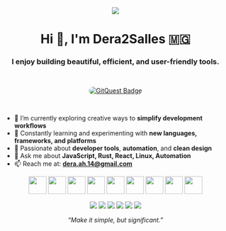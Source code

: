 <!-- Banner / Image -->
<p align="center">
  <img src="https://cdn.jsdelivr.net/gh/fluent-ci-templates/.github@main/assets/images/space_scene_space_landmarks_cartoon_style_--ar_169_43d35fd5-64f8-43f9-82e0-a208a3a7e1a3_2.png" />
</p>

<!-- Header -->
<h1 align="center">Hi 👋, I'm Dera2Salles 🇲🇬</h1>
<h3 align="center">I enjoy building beautiful, efficient, and user-friendly tools.</h3>

<br />

<!-- GitQuest or any badge -->
<p align="center">
  <a href="https://gitquest.dev/player/yourusername" target="_blank">
    <picture>
      <source media="(prefers-color-scheme: dark)" srcset="https://gitquest.dev/api/badges?type=ranking&rank=2&theme=dark">
      <img src="https://gitquest.dev/api/badges?type=ranking&rank=2&theme=light" alt="GitQuest Badge" style="border-radius: 11px;" />
    </picture>
  </a>
</p>

<br />

<!-- Short Bio -->
- 🔭 I’m currently exploring creative ways to **simplify development workflows**  
- 🌱 Constantly learning and experimenting with **new languages, frameworks, and platforms**  
- 🧠 Passionate about **developer tools**, **automation**, and **clean design**
- 💬 Ask me about **JavaScript, Rust, React, Linux, Automation**
- 📫 Reach me at: **dera.ah.14@gmail.com**

<!-- Logos / Tools -->
<p align="center">
  <img src="https://cdn.jsdelivr.net/gh/devicons/devicon/icons/javascript/javascript-original.svg" width="40" />
  <img src="https://cdn.jsdelivr.net/gh/devicons/devicon/icons/rust/rust-plain.svg" width="40" />
  <img src="https://cdn.jsdelivr.net/gh/devicons/devicon/icons/react/react-original.svg" width="40" />
  <img src="https://cdn.jsdelivr.net/gh/devicons/devicon/icons/bash/bash-original.svg" width="40" />
  <img src="https://cdn.jsdelivr.net/gh/devicons/devicon/icons/linux/linux-original.svg" width="40" />
  <img src="https://cdn.jsdelivr.net/gh/devicons/devicon/icons/denojs/denojs-original.svg" width="40" />
  <img src="https://cdn.jsdelivr.net/gh/devicons/devicon/icons/graphql/graphql-plain.svg" width="40" />
  <img src="https://cdn.jsdelivr.net/gh/devicons/devicon/icons/git/git-original.svg" width="40" />
  <img src="https://cdn.jsdelivr.net/gh/devicons/devicon/icons/nodejs/nodejs-original.svg" width="40" />
</p>

<!-- OS / Platform badges -->
<p align="center">
  <img src="https://img.shields.io/badge/Ubuntu-E95420?logo=ubuntu&logoColor=white" />
  <img src="https://img.shields.io/badge/macOS-000000?logo=apple&logoColor=white" />
  <img src="https://img.shields.io/badge/ChromeOS-3d89fc?logo=google-chrome&logoColor=white" />
  <img src="https://img.shields.io/badge/Android-3DDC84?logo=android&logoColor=white" />
  <img src="https://img.shields.io/badge/Debian-D70A53?logo=debian&logoColor=white" />
  <img src="https://img.shields.io/badge/FreeBSD-AB2B28?logo=freebsd&logoColor=white" />
</p>

<!-- Footer -->
<p align="center">
  <em>“Make it simple, but significant.”</em>
</p>
